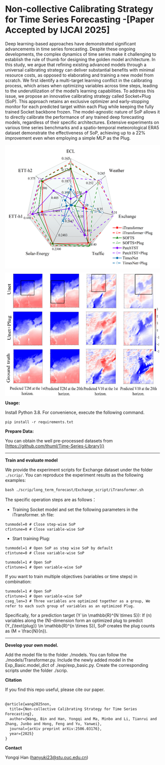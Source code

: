 # Non-collective Calibrating Strategy for Time Series Forecasting -[Paper Accepted by IJCAI 2025]

Deep learning-based approaches have demonstrated significant advancements in time series forecasting. Despite these ongoing developments, the complex dynamics of time series make it challenging to establish the rule of thumb for designing the golden model architecture. In this study, we argue that refining existing advanced models through a universal calibrating strategy can deliver substantial benefits with minimal resource costs, as opposed to elaborating and training a new model from scratch. We first identify a multi-target learning conflict in the calibrating process, which arises when optimizing variables across time steps, leading to the underutilization of the model’s learning capabilities. To address this issue, we propose an innovative calibrating strategy called Socket+Plug (SoP). This approach retains an exclusive optimizer and early-stopping monitor for each predicted target within each Plug while keeping the fully trained Socket backbone frozen. The model-agnostic nature of SoP allows it to directly calibrate the performance of any trained deep forecasting models, regardless of their specific architectures. Extensive experiments on various time series benchmarks and a spatio-temporal meteorological ERA5 dataset demonstrate the effectiveness of SoP, achieving up to a 22% improvement even when employing a simple MLP as the Plug.

<p align="center">
<img src=".\pic\models.png" height = "400" alt="" align=center />
</p>

<p align="center">
<img src=".\pic\sk.pdf" height = "400" alt="" align=center />
</p>

**Usage:**

Install Python 3.8. For convenience, execute the following command.


```
pip install -r requirements.txt

```

**Prepare Data:**

You can obtain the well pre-processed datasets from [https://github.com/thuml/Time-Series-Library]()

------------



**Train and evaluate model**

We provide the experiment scripts for Exchange dataset under the folder `./scrip/`. You can reproduce the experiment results as the following examples:

```
bash ./scrip/long_term_forecast/Exchange_script/iTransformer.sh

```
The specific operation steps are as follows：
- Training Socket model and set the following parameters in the iTransformer. sh file:

```
tunmodel=0 # Close step-wise SoP
cfintune=0 # Close variable-wise SoP

```
- Start training Plug:

```
tunmodel=1 # Open SoP as step wise SoP by default
cfintune=0 # Close variable-wise SoP

```
```
tunmodel=1 # Open SoP
cfintune=1 # Open variable-wise SoP

```
If you want to train multiple objectives (variables or time steps) in combination:

```
tunmodel=1 # Open SoP
cfintune=1 # Open variable-wise SoP
cseg_len=3 # Three variables are optimized together as a group, We refer to each such group of variables as an optimized Plug. 
```
Specifically, for a prediction target \(Y \in \mathbb{R}^{N \times S}\): If \(n\) variables along the \(N\)-dimension form an optimized plug to predict \(Y_{\text{plug}} \in \mathbb{R}^{n \times S}\), SoP creates the plug counts as \(M = \frac{N}{n}\).

------------


**Develop your own model.**

Add the model file to the folder ./models. You can follow the ./models/Transformer.py.
Include the newly added model in the Exp_Basic.model_dict of ./exp/exp_basic.py.
Create the corresponding scripts under the folder ./scrip.

**Citation**

If you find this repo useful, please cite our paper.


```

@article{wang2025non,
  title={Non-collective Calibrating Strategy for Time Series Forecasting},
  author={Wang, Bin and Han, Yongqi and Ma, Minbo and Li, Tianrui and Zhang, Junbo and Hong, Feng and Yu, Yanwei},
  journal={arXiv preprint arXiv:2506.03176},
  year={2025}
}

```

**Contact**

Yongqi Han (hanyuki23@stu.ouc.edu.cn)
